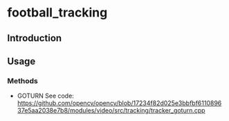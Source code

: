 # football_tracking

## Introduction

## Usage

### Methods

- GOTURN <see paper> See code: https://github.com/opencv/opencv/blob/17234f82d025e3bbfbf611089637e5aa2038e7b8/modules/video/src/tracking/tracker_goturn.cpp